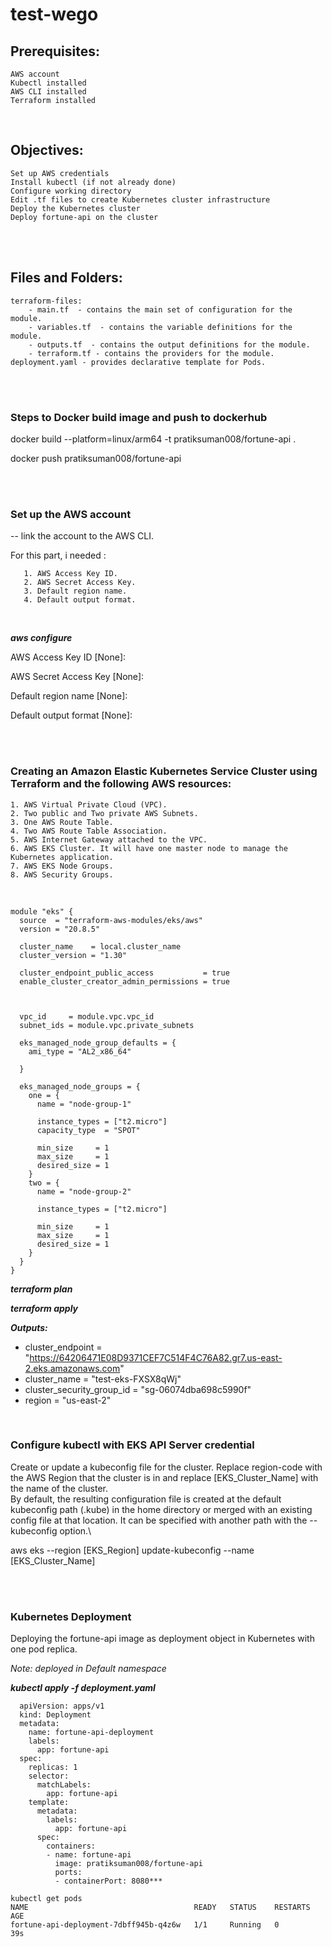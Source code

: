 # test-wego

## Prerequisites:

    AWS account
    Kubectl installed
    AWS CLI installed
    Terraform installed

  <br />

## Objectives:

    Set up AWS credentials
    Install kubectl (if not already done)
    Configure working directory
    Edit .tf files to create Kubernetes cluster infrastructure
    Deploy the Kubernetes cluster
    Deploy fortune-api on the cluster

  <br />
    <br />


## Files and Folders:
```
terraform-files:
    - main.tf  - contains the main set of configuration for the module.
    - variables.tf  - contains the variable definitions for the module.
    - outputs.tf  - contains the output definitions for the module.
    - terraform.tf - contains the providers for the module.
deployment.yaml - provides declarative template for Pods.
```
 <br />
  <br />


### Steps to Docker build image and push to dockerhub

docker build --platform=linux/arm64  -t pratiksuman008/fortune-api .

docker push pratiksuman008/fortune-api

  <br />
  <br />

### Set up the AWS account
-- link the account to the AWS CLI.

For this part, i needed :

```
   1. AWS Access Key ID.
   2. AWS Secret Access Key.
   3. Default region name.
   4. Default output format.
```
  <br />

***aws configure***

AWS Access Key ID [None]:

AWS Secret Access Key [None]:

Default region name [None]:

Default output format [None]:

<br />
<br />

### Creating an Amazon Elastic Kubernetes Service Cluster using Terraform and the following AWS resources:

```
1. AWS Virtual Private Cloud (VPC).
2. Two public and Two private AWS Subnets.
3. One AWS Route Table.
4. Two AWS Route Table Association.
5. AWS Internet Gateway attached to the VPC.
6. AWS EKS Cluster. It will have one master node to manage the Kubernetes application.
7. AWS EKS Node Groups.
8. AWS Security Groups.
```


<br />


```
module "eks" {
  source  = "terraform-aws-modules/eks/aws"
  version = "20.8.5"

  cluster_name    = local.cluster_name
  cluster_version = "1.30"

  cluster_endpoint_public_access           = true
  enable_cluster_creator_admin_permissions = true



  vpc_id     = module.vpc.vpc_id
  subnet_ids = module.vpc.private_subnets

  eks_managed_node_group_defaults = {
    ami_type = "AL2_x86_64"

  }

  eks_managed_node_groups = {
    one = {
      name = "node-group-1"

      instance_types = ["t2.micro"]
      capacity_type  = "SPOT"

      min_size     = 1
      max_size     = 1
      desired_size = 1
    }
    two = {
      name = "node-group-2"

      instance_types = ["t2.micro"]

      min_size     = 1
      max_size     = 1
      desired_size = 1
    }
  }
}
```

***terraform plan***

***terraform apply***

***Outputs:***
  - cluster_endpoint          = "https://64206471E08D9371CEF7C514F4C76A82.gr7.us-east-2.eks.amazonaws.com"
  - cluster_name              = "test-eks-FXSX8qWj"
  - cluster_security_group_id = "sg-06074dba698c5990f"
  - region                    = "us-east-2"

  <br />

### Configure kubectl with EKS API Server credential

Create or update a kubeconfig file for the cluster. Replace region-code with the AWS Region that the cluster is in and replace [EKS_Cluster_Name] with the name of the cluster.\
By default, the resulting configuration file is created at the default kubeconfig path (.kube) in the home directory or merged with an existing config file at that location. It can be specified with another path with the --kubeconfig option.\

aws eks --region [EKS_Region] update-kubeconfig --name [EKS_Cluster_Name]


   <br />
   <br />

### Kubernetes Deployment
Deploying the fortune-api image as deployment object in Kubernetes with one pod replica.

_Note: deployed in Default namespace_

***kubectl apply -f deployment.yaml***


```***---
  apiVersion: apps/v1
  kind: Deployment
  metadata:
    name: fortune-api-deployment
    labels:
      app: fortune-api
  spec:
    replicas: 1
    selector:
      matchLabels:
        app: fortune-api
    template:
      metadata:
        labels:
          app: fortune-api
      spec:
        containers:
        - name: fortune-api
          image: pratiksuman008/fortune-api
          ports:
          - containerPort: 8080***
```
```
kubectl get pods
NAME                                     READY   STATUS    RESTARTS   AGE
fortune-api-deployment-7dbff945b-q4z6w   1/1     Running   0          39s
